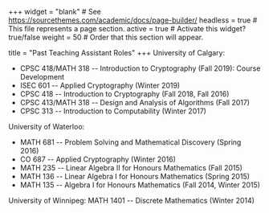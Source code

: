 +++
widget = "blank"  # See https://sourcethemes.com/academic/docs/page-builder/
headless = true  # This file represents a page section.
active = true  # Activate this widget? true/false
weight = 50  # Order that this section will appear.

title = "Past Teaching Assistant Roles"
+++
University of Calgary:
- CPSC 418/MATH 318 -- Introduction to Cryptography (Fall 2019): Course Development
- ISEC 601 -- Applied Cryptography (Winter 2019)
- CPSC 418 -- Introduction to Cryptography (Fall 2018, Fall 2016)
- CPSC 413/MATH 318 -- Design and Analysis of Algorithms (Fall 2017)
- CPSC 313 -- Introduction to Computability (Winter 2017)

University of Waterloo:
- MATH 681 -- Problem Solving and Mathematical Discovery (Spring 2016)
- CO 687 -- Applied Cryptography (Winter 2016) 
- MATH 235 -- Linear Algebra II for Honours Mathematics (Fall 2015) 
- MATH 136 -- Linear Algebra I for Honours Mathematics (Spring 2015) 
- MATH 135 -- Algebra I for Honours Mathematics (Fall 2014, Winter 2015)

University of Winnipeg:
MATH 1401 -- Discrete Mathematics (Winter 2014)  
